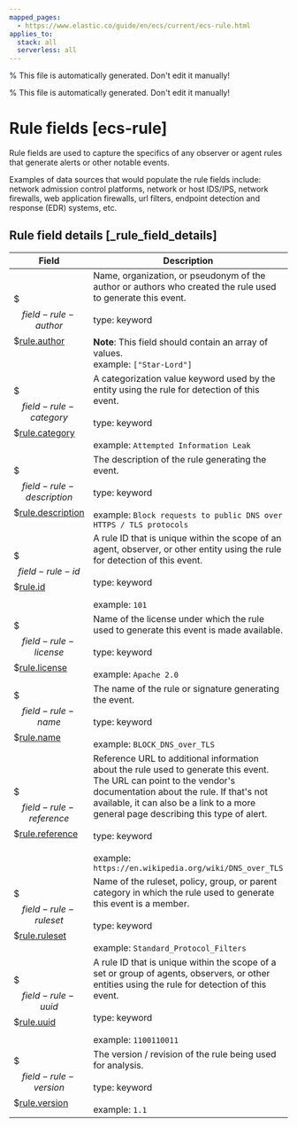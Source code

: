 ```yaml
---
mapped_pages:
  - https://www.elastic.co/guide/en/ecs/current/ecs-rule.html
applies_to:
  stack: all
  serverless: all
---
```

% This file is automatically generated. Don't edit it manually!

% This file is automatically generated. Don't edit it manually!

# Rule fields [ecs-rule]

Rule fields are used to capture the specifics of any observer or agent rules that generate alerts or other notable events.

Examples of data sources that would populate the rule fields include: network admission control platforms, network or host IDS/IPS, network firewalls, web application firewalls, url filters, endpoint detection and response (EDR) systems, etc.

## Rule field details [_rule_field_details]

| Field | Description | Level |
| --- | --- | --- |
| $$$field-rule-author$$$[rule.author](#field-rule-author) |Name, organization, or pseudonym of the author or authors who created the rule used to generate this event.<br><br>type: keyword<br><br>**Note**: This field should contain an array of values.<br>example: `["Star-Lord"]`<br>| extended |
| $$$field-rule-category$$$[rule.category](#field-rule-category) |A categorization value keyword used by the entity using the rule for detection of this event.<br><br>type: keyword<br><br>example: `Attempted Information Leak`<br>| extended |
| $$$field-rule-description$$$[rule.description](#field-rule-description) |The description of the rule generating the event.<br><br>type: keyword<br><br>example: `Block requests to public DNS over HTTPS / TLS protocols`<br>| extended |
| $$$field-rule-id$$$[rule.id](#field-rule-id) |A rule ID that is unique within the scope of an agent, observer, or other entity using the rule for detection of this event.<br><br>type: keyword<br><br>example: `101`<br>| extended |
| $$$field-rule-license$$$[rule.license](#field-rule-license) |Name of the license under which the rule used to generate this event is made available.<br><br>type: keyword<br><br>example: `Apache 2.0`<br>| extended |
| $$$field-rule-name$$$[rule.name](#field-rule-name) |The name of the rule or signature generating the event.<br><br>type: keyword<br><br>example: `BLOCK_DNS_over_TLS`<br>| extended |
| $$$field-rule-reference$$$[rule.reference](#field-rule-reference) |Reference URL to additional information about the rule used to generate this event.<br>The URL can point to the vendor's documentation about the rule. If that's not available, it can also be a link to a more general page describing this type of alert.<br><br>type: keyword<br><br>example: `https://en.wikipedia.org/wiki/DNS_over_TLS`<br>| extended |
| $$$field-rule-ruleset$$$[rule.ruleset](#field-rule-ruleset) |Name of the ruleset, policy, group, or parent category in which the rule used to generate this event is a member.<br><br>type: keyword<br><br>example: `Standard_Protocol_Filters`<br>| extended |
| $$$field-rule-uuid$$$[rule.uuid](#field-rule-uuid) |A rule ID that is unique within the scope of a set or group of agents, observers, or other entities using the rule for detection of this event.<br><br>type: keyword<br><br>example: `1100110011`<br>| extended |
| $$$field-rule-version$$$[rule.version](#field-rule-version) |The version / revision of the rule being used for analysis.<br><br>type: keyword<br><br>example: `1.1`<br>| extended |


